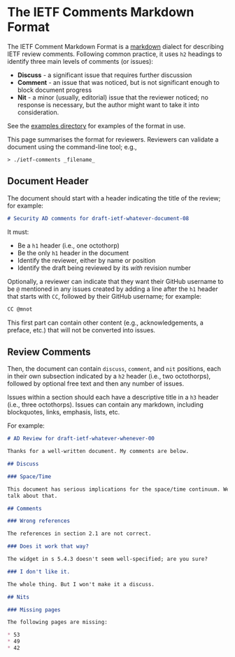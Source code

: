 # The IETF Comments Markdown Format

The IETF Comment Markdown Format is a [markdown](https://commonmark.org) dialect for describing IETF review comments. Following common practice, it uses `h2` headings to identify three main levels of comments (or issues):

* **Discuss** - a significant issue that requires further discussion
* **Comment** - an issue that was noticed, but is not significant enough to block document progress
* **Nit** - a minor (usually, editorial) issue that the reviewer noticed; no response is necessary, but the author might want to take it into consideration.

See the [examples directory](https://github.com/mnot/ietf-comments/tree/main/examples) for examples of the format in use.

This page summarises the format for reviewers. Reviewers can validate a document using the command-line tool; e.g.,

~~~ shell
> ./ietf-comments _filename_
~~~

## Document Header

The document should start with a header indicating the title of the review; for example:

~~~ markdown
# Security AD comments for draft-ietf-whatever-document-08
~~~

It must:
* Be a `h1` header (i.e., one octothorp)
* Be the only `h1` header in the document
* Identify the reviewer, either by name or position
* Identify the draft being reviewed by its _with_ revision number

Optionally, a reviewer can indicate that they want their GitHub username to be `@` mentioned in any issues created by adding a line after the `h1` header that starts with `CC`, followed by their GitHub username; for example:

~~~ markdown
CC @mnot
~~~

This first part can contain other content (e.g., acknowledgements, a preface, etc.) that will not be converted into issues.

## Review Comments

Then, the document can contain `discuss`, `comment`, and `nit` positions, each in their own subsection indicated by a `h2` header (i.e., two octothorps), followed by optional free text and then any number of issues.

Issues within a section should each have a descriptive title in a `h3` header (i.e., three octothorps). Issues can contain any markdown, including blockquotes, links, emphasis, lists, etc.

For example:

~~~ markdown
# AD Review for draft-ietf-whatever-whenever-00

Thanks for a well-written document. My comments are below.

## Discuss

### Space/Time

This document has serious implications for the space/time continuum. We should
talk about that.

## Comments

### Wrong references

The references in section 2.1 are not correct.

### Does it work that way?

The widget in s 5.4.3 doesn't seem well-specified; are you sure?

### I don't like it.

The whole thing. But I won't make it a discuss.

## Nits

### Missing pages

The following pages are missing:

* 53
* 49
* 42

~~~



